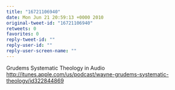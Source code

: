 ```yaml
---
title: "16721106940"
date: Mon Jun 21 20:59:13 +0000 2010
original-tweet-id: "16721106940"
retweets: 0
favorites: 0
reply-tweet-id: ""
reply-user-id: ""
reply-user-screen-name: ""
---
```

Grudems Systematic Theology in Audio http://itunes.apple.com/us/podcast/wayne-grudems-systematic-theology/id322844869

